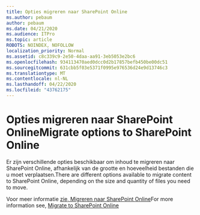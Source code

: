 ```yaml
---
title: Opties migreren naar SharePoint Online
ms.author: pebaum
author: pebaum
ms.date: 04/21/2020
ms.audience: ITPro
ms.topic: article
ROBOTS: NOINDEX, NOFOLLOW
localization_priority: Normal
ms.assetid: c8c339c9-2e50-4daa-aa91-3eb5053e2bc6
ms.openlocfilehash: 934113470aed0dcc0d2b17857befb450be00dc51
ms.sourcegitcommit: 631cbb5f03e5371f0995e976536d24e9d13746c3
ms.translationtype: MT
ms.contentlocale: nl-NL
ms.lasthandoff: 04/22/2020
ms.locfileid: "43762175"
---
```

# <a name="migrate-options-to-sharepoint-online"></a><span data-ttu-id="8c310-102">Opties migreren naar SharePoint Online</span><span class="sxs-lookup"><span data-stu-id="8c310-102">Migrate options to SharePoint Online</span></span>

<span data-ttu-id="8c310-103">Er zijn verschillende opties beschikbaar om inhoud te migreren naar SharePoint Online, afhankelijk van de grootte en hoeveelheid bestanden die u moet verplaatsen.</span><span class="sxs-lookup"><span data-stu-id="8c310-103">There are different options available to migrate content to SharePoint Online, depending on the size and quantity of files you need to move.</span></span>
  
<span data-ttu-id="8c310-104">Voor meer informatie [zie, Migreren naar SharePoint Online](https://go.microsoft.com/fwlink/?linkid-2022029)</span><span class="sxs-lookup"><span data-stu-id="8c310-104">For more information see, [Migrate to SharePoint Online](https://go.microsoft.com/fwlink/?linkid-2022029)</span></span>
  


